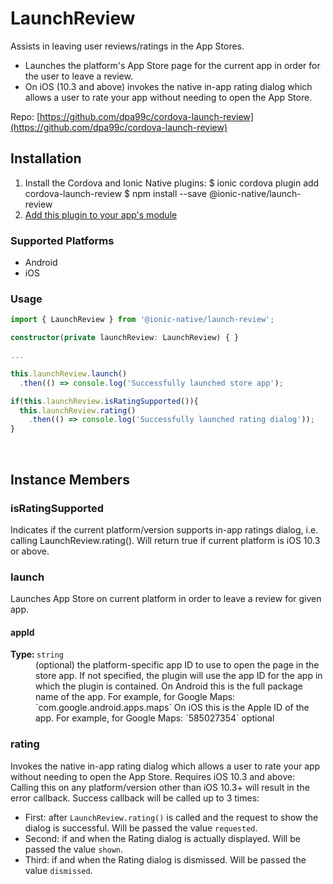 # LaunchReview 



Assists in leaving user reviews/ratings in the App Stores.
- Launches the platform's App Store page for the current app in order for the user to leave a review.
- On iOS (10.3 and above) invokes the native in-app rating dialog which allows a user to rate your app without needing to open the App Store.


Repo: [https://github.com/dpa99c/cordova-launch-review](https://github.com/dpa99c/cordova-launch-review)



## Installation 

<ol>
<li>Install the Cordova and Ionic Native plugins:
<code-block language="shell">$ ionic cordova plugin add cordova-launch-review
$ npm install --save @ionic-native/launch-review
</code-block>
</li>
<li><a href="/docs/native/#Add_Plugins_to_Your_App_Module">Add this plugin to your app's module</a></li>
</ol>



### Supported Platforms

* Android
* iOS




### Usage


```typescript
import { LaunchReview } from '@ionic-native/launch-review';

constructor(private launchReview: LaunchReview) { }

...

this.launchReview.launch()
  .then(() => console.log('Successfully launched store app');

if(this.launchReview.isRatingSupported()){
  this.launchReview.rating()
    .then(() => console.log('Successfully launched rating dialog'));
}
```




<p><br></p>

## Instance Members

### isRatingSupported

Indicates if the current platform/version supports in-app ratings dialog, i.e. calling LaunchReview.rating().
Will return true if current platform is iOS 10.3 or above.

### launch

Launches App Store on current platform in order to leave a review for given app.

<dl>
<dt><h4>appId</h4><strong>Type: </strong><code>string</code></dt>
<dd>(optional) the platform-specific app ID to use to open the page in the store app.
If not specified, the plugin will use the app ID for the app in which the plugin is contained.
On Android this is the full package name of the app. For example, for Google Maps: `com.google.android.apps.maps`
On iOS this is the Apple ID of the app. For example, for Google Maps: `585027354` <span class="tag">optional</span></dd>
</dl>

### rating

Invokes the native in-app rating dialog which allows a user to rate your app without needing to open the App Store.
Requires iOS 10.3 and above: Calling this on any platform/version other than iOS 10.3+ will result in the error callback.
Success callback will be called up to 3 times:
- First: after `LaunchReview.rating()` is called and the request to show the dialog is successful. Will be passed the value `requested`.
- Second: if and when the Rating dialog is actually displayed.  Will be passed the value `shown`.
- Third: if and when the Rating dialog is dismissed.  Will be passed the value `dismissed`.

<p><br></p>

